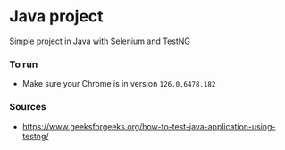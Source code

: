 # Java project
Simple project in Java with Selenium and TestNG

### To run
- Make sure your Chrome is in version `126.0.6478.182`

### Sources
- https://www.geeksforgeeks.org/how-to-test-java-application-using-testng/